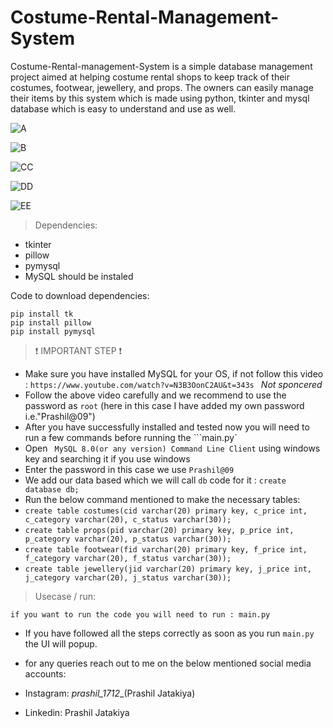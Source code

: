 # Costume-Rental-Management-System
Costume-Rental-management-System is a simple database management project aimed at helping costume rental shops to keep track of their costumes, footwear, jewellery, and props. The owners can easily manage their items by this system which is made using python, tkinter and mysql database which is easy to understand and use as well.  

![A](https://github.com/prashiljatakiya/Costume-Rental-Management-System/assets/92420541/1c4da944-3e2f-40d3-a4f4-18ef0e9f3a6e)

![B](https://github.com/prashiljatakiya/Costume-Rental-Management-System/assets/92420541/741c4b98-7964-4555-996a-94d83f5a307b)

![CC](https://github.com/prashiljatakiya/Costume-Rental-Management-System/assets/92420541/05dc766c-f6a1-41fd-90b0-a93300c09ef4)

![DD](https://github.com/prashiljatakiya/Costume-Rental-Management-System/assets/92420541/f5ee302d-e7e3-4052-9559-2faa6effd514)

![EE](https://github.com/prashiljatakiya/Costume-Rental-Management-System/assets/92420541/a0735602-64d2-4f38-8594-2fd9dc7ea110)



>Dependencies:

- tkinter
- pillow
- pymysql
- MySQL should be instaled

Code to download dependencies:
```
pip install tk
pip install pillow
pip install pymysql
```

>❗ IMPORTANT STEP ❗

- Make sure you have installed MySQL for your OS, if not follow this video : ```https://www.youtube.com/watch?v=N3B3OonC2AU&t=343s ``` *Not sponcered*
- Follow the above video carefully and we recommend to use the password as ```root``` (here in this case I have added my own password i.e."Prashil@09")
- After you have successfully installed and tested now you will need to run a few commands before running the ```main.py`
- Open ``` MySQL 8.0(or any version) Command Line Client``` using windows key and searching it if you use windows
- Enter the password in this case we use ```Prashil@09```
- We add our data based which we will call `db` code for it : ```create database db;```
- Run the below command mentioned to make the necessary tables:
- ```create table costumes(cid varchar(20) primary key, c_price int, c_category varchar(20), c_status varchar(30));```
- ```create table props(pid varchar(20) primary key, p_price int, p_category varchar(20), p_status varchar(30));```
- ```create table footwear(fid varchar(20) primary key, f_price int, f_category varchar(20), f_status varchar(30));```
- ```create table jewellery(jid varchar(20) primary key, j_price int, j_category varchar(20), j_status varchar(30));```
  
>Usecase / run:

```  
if you want to run the code you will need to run : main.py
```

- If you have followed all the steps correctly as soon as you run ```main.py``` the UI will popup.

- for any queries reach out to me on the below mentioned social media accounts:
- Instagram: _prashil_1712__(Prashil Jatakiya)
- Linkedin: Prashil Jatakiya
